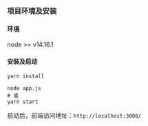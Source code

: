### 项目环境及安装

#### 环境

node >= v14.16.1

#### 安装及启动

```shell
yarn install

node app.js
# 或
yarn start
```

启动后，前端访问地址：`http://localhost:3000/`

